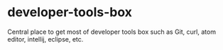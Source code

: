 # developer-tools-box
Central place to get most of developer tools box such as Git, curl, atom editor, intellij, eclipse, etc.
